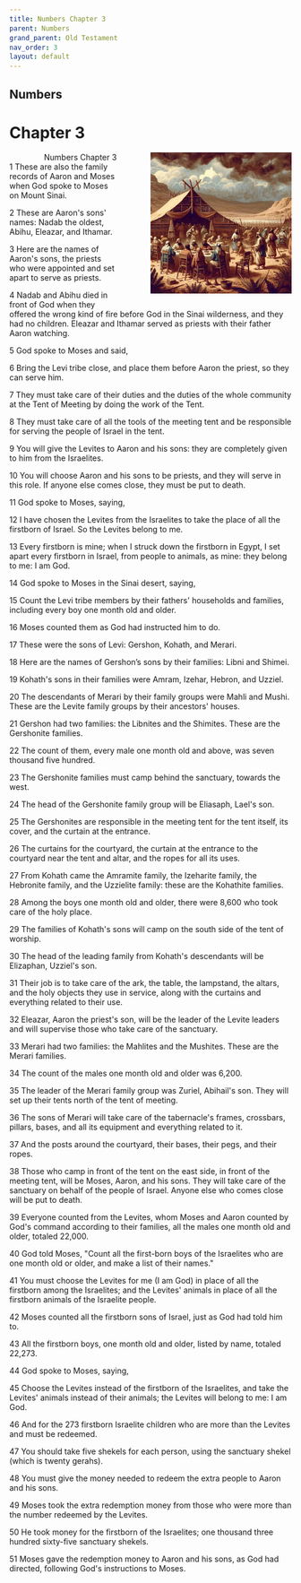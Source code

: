 ```yaml
---
title: Numbers Chapter 3
parent: Numbers
grand_parent: Old Testament
nav_order: 3
layout: default
---
```


## Numbers

# Chapter 3

<div style="clear: both; text-align: right;">
    <div style="max-width: 50%; height: auto; float: right; margin: 0 0 10px 10px; padding-left: 10%;">
        <img src="/assets/Image/Numbers/500/3.jpg" alt="Numbers Chapter 3" class="chapter-image">
    </div>
    <figcaption style="font-size: 14px; text-align: right;">Numbers Chapter 3</figcaption>
</div>
1 These are also the family records of Aaron and Moses when God spoke to Moses on Mount Sinai.

2 These are Aaron's sons' names: Nadab the oldest, Abihu, Eleazar, and Ithamar.

3 Here are the names of Aaron's sons, the priests who were appointed and set apart to serve as priests.

4 Nadab and Abihu died in front of God when they offered the wrong kind of fire before God in the Sinai wilderness, and they had no children. Eleazar and Ithamar served as priests with their father Aaron watching.

5 God spoke to Moses and said,

6 Bring the Levi tribe close, and place them before Aaron the priest, so they can serve him.

7 They must take care of their duties and the duties of the whole community at the Tent of Meeting by doing the work of the Tent.

8 They must take care of all the tools of the meeting tent and be responsible for serving the people of Israel in the tent.

9 You will give the Levites to Aaron and his sons: they are completely given to him from the Israelites.

10 You will choose Aaron and his sons to be priests, and they will serve in this role. If anyone else comes close, they must be put to death.

11 God spoke to Moses, saying,

12 I have chosen the Levites from the Israelites to take the place of all the firstborn of Israel. So the Levites belong to me.

13 Every firstborn is mine; when I struck down the firstborn in Egypt, I set apart every firstborn in Israel, from people to animals, as mine: they belong to me: I am God.

14 God spoke to Moses in the Sinai desert, saying,

15 Count the Levi tribe members by their fathers' households and families, including every boy one month old and older.

16 Moses counted them as God had instructed him to do.

17 These were the sons of Levi: Gershon, Kohath, and Merari.

18 Here are the names of Gershon’s sons by their families: Libni and Shimei.

19 Kohath's sons in their families were Amram, Izehar, Hebron, and Uzziel.

20 The descendants of Merari by their family groups were Mahli and Mushi. These are the Levite family groups by their ancestors' houses.

21 Gershon had two families: the Libnites and the Shimites. These are the Gershonite families.

22 The count of them, every male one month old and above, was seven thousand five hundred.

23 The Gershonite families must camp behind the sanctuary, towards the west.

24 The head of the Gershonite family group will be Eliasaph, Lael's son.

25 The Gershonites are responsible in the meeting tent for the tent itself, its cover, and the curtain at the entrance.

26 The curtains for the courtyard, the curtain at the entrance to the courtyard near the tent and altar, and the ropes for all its uses.

27 From Kohath came the Amramite family, the Izeharite family, the Hebronite family, and the Uzzielite family: these are the Kohathite families.

28 Among the boys one month old and older, there were 8,600 who took care of the holy place.

29 The families of Kohath's sons will camp on the south side of the tent of worship.

30 The head of the leading family from Kohath's descendants will be Elizaphan, Uzziel's son.

31 Their job is to take care of the ark, the table, the lampstand, the altars, and the holy objects they use in service, along with the curtains and everything related to their use.

32 Eleazar, Aaron the priest's son, will be the leader of the Levite leaders and will supervise those who take care of the sanctuary.

33 Merari had two families: the Mahlites and the Mushites. These are the Merari families.

34 The count of the males one month old and older was 6,200.

35 The leader of the Merari family group was Zuriel, Abihail's son. They will set up their tents north of the tent of meeting.

36 The sons of Merari will take care of the tabernacle's frames, crossbars, pillars, bases, and all its equipment and everything related to it.

37 And the posts around the courtyard, their bases, their pegs, and their ropes.

38 Those who camp in front of the tent on the east side, in front of the meeting tent, will be Moses, Aaron, and his sons. They will take care of the sanctuary on behalf of the people of Israel. Anyone else who comes close will be put to death.

39 Everyone counted from the Levites, whom Moses and Aaron counted by God's command according to their families, all the males one month old and older, totaled 22,000.

40 God told Moses, "Count all the first-born boys of the Israelites who are one month old or older, and make a list of their names."

41 You must choose the Levites for me (I am God) in place of all the firstborn among the Israelites; and the Levites' animals in place of all the firstborn animals of the Israelite people.

42 Moses counted all the firstborn sons of Israel, just as God had told him to.

43 All the firstborn boys, one month old and older, listed by name, totaled 22,273.

44 God spoke to Moses, saying,

45 Choose the Levites instead of the firstborn of the Israelites, and take the Levites' animals instead of their animals; the Levites will belong to me: I am God.

46 And for the 273 firstborn Israelite children who are more than the Levites and must be redeemed.

47 You should take five shekels for each person, using the sanctuary shekel (which is twenty gerahs).

48 You must give the money needed to redeem the extra people to Aaron and his sons.

49 Moses took the extra redemption money from those who were more than the number redeemed by the Levites.

50 He took money for the firstborn of the Israelites; one thousand three hundred sixty-five sanctuary shekels.

51 Moses gave the redemption money to Aaron and his sons, as God had directed, following God's instructions to Moses.


